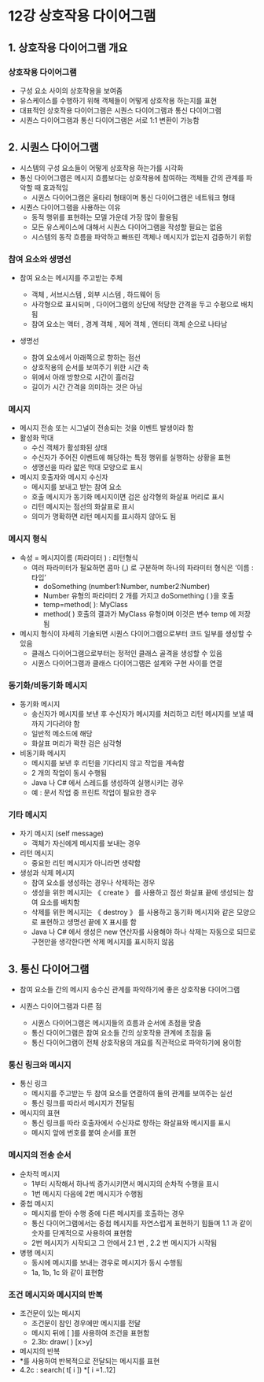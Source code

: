 # 12강 상호작용 다이어그램

## 1. 상호작용 다이어그램 개요

### 상호작용 다이어그램

- 구성 요소 사이의 상호작용을 보여줌
- 유스케이스를 수행하기 위해 객체들이 어떻게 상호작용 하는지를 표현
- 대표적인 상호작용 다이어그램은 시퀀스 다이어그램과 통신 다이어그램
- 시퀀스 다이어그램과 통신 다이어그램은 서로 1:1 변환이 가능함

## 2. 시퀀스 다이어그램

- 시스템의 구성 요소들이 어떻게 상호작용 하는가를 시각화
- 통신 다이어그램은 메시지 흐름보다는 상호작용에 참여하는 객체들 간의 관계를 파악할 때 효과적임
    - 시퀀스 다이어그램은 울타리 형태이며 통신 다이어그램은 네트워크 형태
- 시퀀스 다이어그램을 사용하는 이유
    - 동적 행위를 표현하는 모델 가운데 가장 많이 활용됨
    - 모든 유스케이스에 대해서 시퀀스 다이어그램을 작성할 필요는 없음
    - 시스템의 동작 흐름을 파악하고 빠뜨린 객체나 메시지가 없는지 검증하기 위함

### 참여 요소와 생명선

- 참여 요소는 메시지를 주고받는 주체
    - 객체 , 서브시스템 , 외부 시스템 , 하드웨어 등
    - 사각형으로 표시되며 , 다이어그램의 상단에 적당한 간격을 두고 수평으로 배치됨
    - 참여 요소는 액터 , 경계 객체 , 제어 객체 , 엔터티 객체 순으로 나타남

- 생명선
    - 참여 요소에서 아래쪽으로 향하는 점선
    - 상호작용의 순서를 보여주기 위한 시간 축
    - 위에서 아래 방향으로 시간이 흘러감
    - 길이가 시간 간격을 의미하는 것은 아님

### 메시지

- 메시지 전송 또는 시그널이 전송되는 것을 이벤트 발생이라 함
- 활성화 막대
    - 수신 객체가 활성화된 상태
    - 수신자가 주어진 이벤트에 해당하는 특정 행위를 실행하는 상황을 표현
    - 생명선을 따라 얇은 막대 모양으로 표시
- 메시지 호출자와 메시지 수신자
    - 메시지를 보내고 받는 참여 요소
    - 호출 메시지가 동기화 메시지이면 검은 삼각형의 화살표 머리로 표시
    - 리턴 메시지는 점선의 화살표로 표시
    - 의미가 명확하면 리턴 메시지를 표시하지 않아도 됨

### 메시지 형식

- 속성 = 메시지이름 (파라미터 ) : 리턴형식
    - 여러 파라미터가 필요하면 콤마 (,) 로 구분하며 하나의 파라미터 형식은 ‘이름 : 타입’
        - doSomething (number1:Number, number2:Number)
        - Number 유형의 파라미터 2 개를 가지고 doSomething ( )을 호출
        - temp=method( ): MyClass
        - method( ) 호출의 결과가 MyClass 유형이며 이것은 변수 temp 에 저장됨
- 메시지 형식이 자세히 기술되면 시퀀스 다이어그램으로부터 코드 일부를 생성할 수 있음
    - 클래스 다이어그램으로부터는 정적인 클래스 골격을 생성할 수 있음
    - 시퀀스 다이어그램과 클래스 다이어그램은 설계와 구현 사이를 연결

### 동기화/비동기화 메시지

- 동기화 메시지
    - 송신자가 메시지를 보낸 후 수신자가 메시지를 처리하고 리턴 메시지를 보낼 때 까지 기다려야 함
    - 일반적 메소드에 해당
    - 화살표 머리가 꽉찬 검은 삼각형
- 비동기화 메시지
    - 메시지를 보낸 후 리턴을 기다리지 않고 작업을 계속함
    - 2 개의 작업이 동시 수행됨
    - Java 나 C# 에서 스레드를 생성하여 실행시키는 경우
    - 예 : 문서 작업 중 프린트 작업이 필요한 경우

### 기타 메시지

- 자기 메시지 (self message)
    - 객체가 자신에게 메시지를 보내는 경우
- 리턴 메시지
    - 중요한 리턴 메시지가 아니라면 생략함
- 생성과 삭제 메시지
    - 참여 요소를 생성하는 경우나 삭제하는 경우
    - 생성을 위한 메시지는 《 create 》 를 사용하고 점선 화살표 끝에 생성되는 참여 요소를 배치함
    - 삭제를 위한 메시지는 《 destroy 》 를 사용하고 동기화 메시지와 같은 모양으로 표현하고 생명선 끝에 X 표시를 함
    - Java 나 C# 에서 생성은 new 연산자를 사용해야 하나 삭제는 자동으로 되므로 구현만을 생각한다면 삭제 메시지를 표시하지 않음

## 3. 통신 다이어그램

- 참여 요소들 간의 메시지 송수신 관계를 파악하기에 좋은 상호작용 다이어그램

- 시퀀스 다이어그램과 다른 점
    - 시퀀스 다이어그램은 메시지들의 흐름과 순서에 초점을 맞춤
    - 통신 다이어그램은 참여 요소들 간의 상호작용 관계에 초점을 둠
    - 통신 다이어그램이 전체 상호작용의 개요를 직관적으로 파악하기에 용이함

### 통신 링크와 메시지

- 통신 링크
    - 메시지를 주고받는 두 참여 요소를 연결하여 둘의 관계를 보여주는 실선
    - 통신 링크를 따라서 메시지가 전달됨
- 메시지의 표현
    - 통신 링크를 따라 호출자에서 수신자로 향하는 화살표와 메시지를 표시
    - 메시지 앞에 번호를 붙여 순서를 표현

### 메시지의 전송 순서

- 순차적 메시지
    - 1부터 시작해서 하나씩 증가시키면서 메시지의 순차적 수행을 표시
    - 1번 메시지 다음에 2번 메시지가 수행됨
- 중첩 메시지
    - 메시지를 받아 수행 중에 다른 메시지를 호출하는 경우
    - 통신 다이어그램에서는 중첩 메시지를 자연스럽게 표현하기 힘들며 1.1 과 같이 숫자를 단계적으로 사용하여 표현함
    - 2번 메시지가 시작되고 그 안에서 2.1 번 , 2.2 번 메시지가 시작됨
- 병행 메시지
    - 동시에 메시지를 보내는 경우로 메시지가 동시 수행됨
    - 1a, 1b, 1c 와 같이 표현함

### 조건 메시지와 메시지의 반복

- 조건문이 있는 메시지
    - 조건문이 참인 경우에만 메시지를 전달
    - 메시지 뒤에 [ ]를 사용하여 조건을 표현함
    - 2.3b: draw( ) [x>y]
- 메시지의 반복
- *를 사용하여 반복적으로 전달되는 메시지를 표현
- 4.2c : search( t[ i ]) *[ i =1..12]